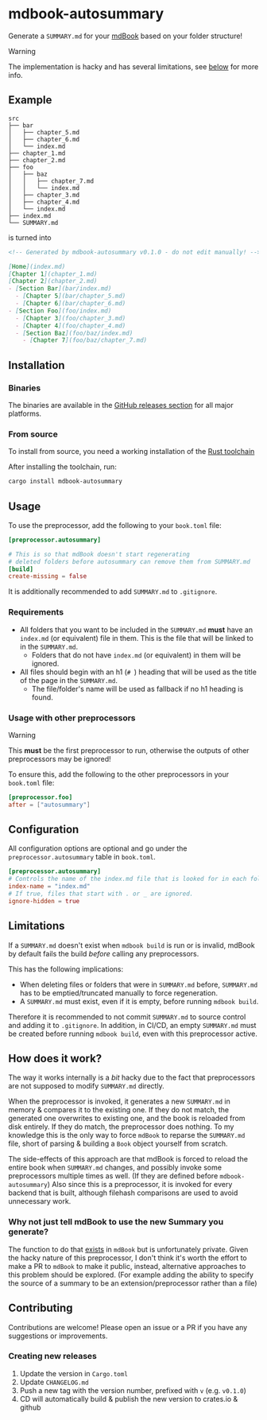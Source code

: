# mdbook-autosummary

Generate a `SUMMARY.md` for your [mdBook](https://github.com/rust-lang/mdBook) based on your folder structure!

> [!WARNING]
> The implementation is hacky and has several limitations, see [below](#limitations) for more info.

## Example

```
src
├── bar
│   ├── chapter_5.md
│   ├── chapter_6.md
│   └── index.md
├── chapter_1.md
├── chapter_2.md
├── foo
│   ├── baz
│   │   ├── chapter_7.md
│   │   └── index.md
│   ├── chapter_3.md
│   ├── chapter_4.md
│   └── index.md
├── index.md
└── SUMMARY.md
```

is turned into

```markdown
<!-- Generated by mdbook-autosummary v0.1.0 - do not edit manually! -->

[Home](index.md)
[Chapter 1](chapter_1.md)
[Chapter 2](chapter_2.md)
- [Section Bar](bar/index.md)
  - [Chapter 5](bar/chapter_5.md)
  - [Chapter 6](bar/chapter_6.md)
- [Section Foo](foo/index.md)
  - [Chapter 3](foo/chapter_3.md)
  - [Chapter 4](foo/chapter_4.md)
  - [Section Baz](foo/baz/index.md)
    - [Chapter 7](foo/baz/chapter_7.md)

```

## Installation

### Binaries

The binaries are available in the [GitHub releases section](https://github.com/hypergonial/mdbook-autosummary/releases) for all major platforms.

### From source

To install from source, you need a working installation of the [Rust toolchain](https://rustup.rs/)

After installing the toolchain, run:

```sh
cargo install mdbook-autosummary
```

## Usage

To use the preprocessor, add the following to your `book.toml` file:

```toml
[preprocessor.autosummary]

# This is so that mdBook doesn't start regenerating 
# deleted folders before autosummary can remove them from SUMMARY.md
[build]
create-missing = false
```

It is additionally recommended to add `SUMMARY.md` to `.gitignore`.

### Requirements

- All folders that you want to be included in the `SUMMARY.md` **must** have an `index.md` (or equivalent) file in them. This is the file that will be linked to in the `SUMMARY.md`.
  - Folders that do not have `index.md` (or equivalent) in them will be ignored.
- All files should begin with an h1 (`# `) heading that will be used as the title of the page in the `SUMMARY.md`.
  - The file/folder's name will be used as fallback if no h1 heading is found.

### Usage with other preprocessors

> [!WARNING]
> This **must** be the first preprocessor to run, otherwise the outputs of other preprocessors may be ignored!

To ensure this, add the following to the other preprocessors in your `book.toml` file:

```toml
[preprocessor.foo]
after = ["autosummary"]
```

## Configuration

All configuration options are optional and go under the `preprocessor.autosummary` table in `book.toml`.

```toml
[preprocessor.autosummary]
# Controls the name of the index.md file that is looked for in each folder.
index-name = "index.md"
# If true, files that start with . or _ are ignored.
ignore-hidden = true
```

## Limitations

If a `SUMMARY.md` doesn't exist when `mdbook build` is run or is invalid, mdBook by default fails the build *before* calling any preprocessors.

This has the following implications:

- When deleting files or folders that were in `SUMMARY.md` before, `SUMMARY.md` has to be emptied/truncated manually to force regeneration.
- A `SUMMARY.md` must exist, even if it is empty, before running `mdbook build`.

Therefore it is recommended to not commit `SUMMARY.md` to source control and adding it to `.gitignore`. In addition, in CI/CD, an empty `SUMMARY.md` must be created before running `mdbook build`,
even with this preprocessor active.

## How does it work?

The way it works internally is a *bit* hacky due to the fact that preprocessors are not supposed to modify `SUMMARY.md` directly. 

When the preprocessor is invoked, it generates a new `SUMMARY.md` in memory & compares it to the existing one. If they do not match, the generated one overwrites to existing one, and the book is reloaded from disk entirely. If they do match, the preprocessor does nothing. To my knowledge this is the only way to force `mdBook` to reparse the `SUMMARY.md` file, short of parsing & building a `Book` object yourself from scratch.

The side-effects of this approach are that mdBook is forced to reload the entire book when `SUMMARY.md` changes, and possibly invoke some preprocessors multiple times as well. (If they are defined before `mdbook-autosummary`) Also since this is a preprocessor, it is invoked for every backend that is built, although filehash comparisons are used to avoid unnecessary work.

### Why not just tell mdBook to use the new Summary you generate?

The function to do that [exists](https://github.com/rust-lang/mdBook/blob/master/src/book/book.rs#L212) in `mdBook` but is unfortunately private. Given the hacky nature of this preprocessor, I don't think it's worth the effort to make a PR to `mdBook` to make it public, instead, alternative approaches to this problem should be explored. (For example adding the ability to specify the source of a summary to be an extension/preprocessor rather than a file)

## Contributing

Contributions are welcome! Please open an issue or a PR if you have any suggestions or improvements.

### Creating new releases

1. Update the version in `Cargo.toml`
2. Update `CHANGELOG.md`
3. Push a new tag with the version number, prefixed with `v` (e.g. `v0.1.0`)
4. CD will automatically build & publish the new version to crates.io & github
